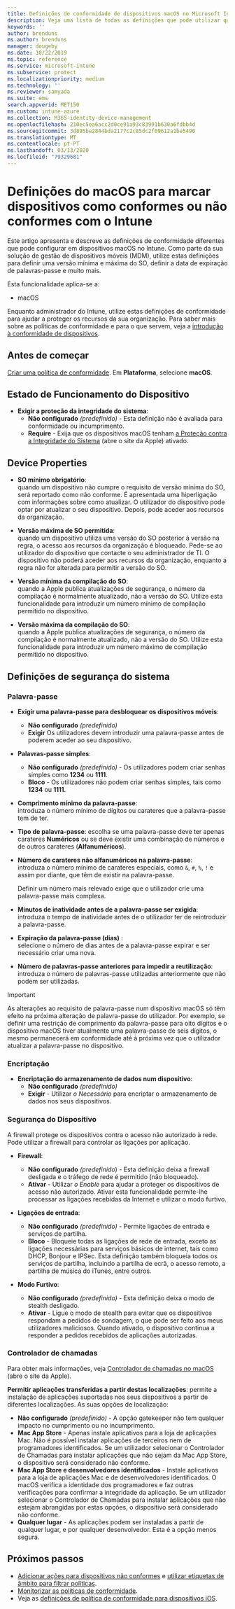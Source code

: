 ```yaml
---
title: Definições de conformidade de dispositivos macOS no Microsoft Intune – Azure | Microsoft Docs
description: Veja uma lista de todas as definições que pode utilizar quando define a conformidade para os seus dispositivos macOS no Microsoft Intune. Exija a proteção de integridade do sistema da Apple, defina as restrições de palavra-passe, exija uma firewall, permita o controlador de chamadas e muito mais.
keywords: ''
author: brenduns
ms.author: brenduns
manager: dougeby
ms.date: 10/22/2019
ms.topic: reference
ms.service: microsoft-intune
ms.subservice: protect
ms.localizationpriority: medium
ms.technology: ''
ms.reviewer: samyada
ms.suite: ems
search.appverid: MET150
ms.custom: intune-azure
ms.collection: M365-identity-device-management
ms.openlocfilehash: 210ec5ea6acc2d0ce91a93c83991b630a6fdbb4d
ms.sourcegitcommit: 3d895be2844bda2177c2c85dc2f09612a1be5490
ms.translationtype: MT
ms.contentlocale: pt-PT
ms.lasthandoff: 03/13/2020
ms.locfileid: "79329681"
---
```

# <a name="macos-settings-to-mark-devices-as-compliant-or-not-compliant-using-intune"></a>Definições do macOS para marcar dispositivos como conformes ou não conformes com o Intune

Este artigo apresenta e descreve as definições de conformidade diferentes que pode configurar em dispositivos macOS no Intune. Como parte da sua solução de gestão de dispositivos móveis (MDM), utilize estas definições para definir uma versão mínima e máxima do SO, definir a data de expiração de palavras-passe e muito mais.

Esta funcionalidade aplica-se a:

- macOS

Enquanto administrador do Intune, utilize estas definições de conformidade para ajudar a proteger os recursos da sua organização. Para saber mais sobre as políticas de conformidade e para o que servem, veja a [introdução à conformidade de dispositivos](device-compliance-get-started.md).

## <a name="before-you-begin"></a>Antes de começar

[Criar uma política de conformidade](create-compliance-policy.md#create-the-policy). Em **Plataforma**, selecione **macOS**.

## <a name="device-health"></a>Estado de Funcionamento do Dispositivo

- **Exigir a proteção da integridade do sistema**:  
  - **Não configurado** *(predefinido)* - Esta definição não é avaliada para conformidade ou incumprimento.
  - **Require** - Exija que os dispositivos macOS tenham [a Proteção contra a Integridade do Sistema](https://support.apple.com/HT204899) (abre o site da Apple) ativado.  

## <a name="device-properties"></a>Device Properties

- **SO mínimo obrigatório**:  
  quando um dispositivo não cumpre o requisito de versão mínima do SO, será reportado como não conforme. É apresentada uma hiperligação com informações sobre como atualizar. O utilizador do dispositivo pode optar por atualizar o seu dispositivo. Depois, pode aceder aos recursos da organização.

- **Versão máxima de SO permitida**:  
  quando um dispositivo utiliza uma versão do SO posterior à versão na regra, o acesso aos recursos da organização é bloqueado. Pede-se ao utilizador do dispositivo que contacte o seu administrador de TI. O dispositivo não poderá aceder aos recursos da organização, enquanto a regra não for alterada para permitir a versão do SO.

- **Versão mínima da compilação do SO**:  
  quando a Apple publica atualizações de segurança, o número da compilação é normalmente atualizado, não a versão do SO. Utilize esta funcionalidade para introduzir um número mínimo de compilação permitido no dispositivo.

- **Versão máxima da compilação do SO**:  
  quando a Apple publica atualizações de segurança, o número da compilação é normalmente atualizado, não a versão do SO. Utilize esta funcionalidade para introduzir um número máximo de compilação permitido no dispositivo.

## <a name="system-security-settings"></a>Definições de segurança do sistema

### <a name="password"></a>Palavra-passe

- **Exigir uma palavra-passe para desbloquear os dispositivos móveis**:  
  - **Não configurado** *(predefinido)*
  - **Exigir** Os utilizadores devem introduzir uma palavra-passe antes de poderem aceder ao seu dispositivo.

- **Palavras-passe simples**:  
  - **Não configurado** *(predefinido)* - Os utilizadores podem criar senhas simples como **1234** ou **1111**.
  - **Bloco** - Os utilizadores não podem criar senhas simples, tais como **1234** ou **1111**.

- **Comprimento mínimo da palavra-passe**:  
  introduza o número mínimo de dígitos ou carateres que a palavra-passe tem de ter.

- **Tipo de palavra-passe**: escolha se uma palavra-passe deve ter apenas carateres **Numéricos** ou se deve existir uma combinação de números e de outros carateres (**Alfanuméricos**).

- **Número de carateres não alfanuméricos na palavra-passe**:  
  introduza o número mínimo de carateres especiais, como `&`, `#`, `%`, `!` e assim por diante, que têm de existir na palavra-passe.

  Definir um número mais relevado exige que o utilizador crie uma palavra-passe mais complexa.

- **Minutos de inatividade antes de a palavra-passe ser exigida**:  
  introduza o tempo de inatividade antes de o utilizador ter de reintroduzir a palavra-passe.

- **Expiração da palavra-passe (dias)** :  
  selecione o número de dias antes de a palavra-passe expirar e ser necessário criar uma nova.

- **Número de palavras-passe anteriores para impedir a reutilização**:  
  introduza o número de palavras-passe utilizadas anteriormente que não podem ser utilizadas.
> [!IMPORTANT]
> As alterações ao requisito de palavra-passe num dispositivo macOS só têm efeito na próxima alteração de palavra-passe do utilizador. Por exemplo, se definir uma restrição de comprimento da palavra-passe para oito dígitos e o dispositivo macOS tiver atualmente uma palavra-passe de seis dígitos, o mesmo permanecerá em conformidade até à próxima vez que o utilizador atualizar a palavra-passe no dispositivo.

### <a name="encryption"></a>Encriptação

- **Encriptação do armazenamento de dados num dispositivo**:  
  - **Não configurado** *(predefinido)*
  - **Exigir** - Utilizar *o Necessário* para encriptar o armazenamento de dados nos seus dispositivos.

### <a name="device-security"></a>Segurança do Dispositivo

A firewall protege os dispositivos contra o acesso não autorizado à rede. Pode utilizar a firewall para controlar as ligações por aplicação. 

- **Firewall**:  
  - **Não configurado** *(predefinido*) - Esta definição deixa a firewall desligada e o tráfego de rede é permitido (não bloqueado).
  - **Ativar** - Utilizar *o Enable* para ajudar a proteger os dispositivos de acesso não autorizado. Ativar esta funcionalidade permite-lhe processar as ligações recebidas da Internet e utilizar o modo furtivo. 

- **Ligações de entrada**:  
  - **Não configurado** *(predefinido)* - Permite ligações de entrada e serviços de partilha.
  - **Bloco** - Bloqueie todas as ligações de rede de entrada, exceto as ligações necessárias para serviços básicos de internet, tais como DHCP, Bonjour e IPSec. Esta definição também bloqueia todos os serviços de partilha, incluindo a partilha de ecrã, o acesso remoto, a partilha de música do iTunes, entre outros.  

- **Modo Furtivo**:  
  - **Não configurado** *(predefinido)* - Esta definição deixa o modo de stealth desligado.
  - **Ativar** - Ligue o modo de stealth para evitar que os dispositivos respondam a pedidos de sondagem, o que pode ser feito aos meus utilizadores maliciosos. Quando ativado, o dispositivo continua a responder a pedidos recebidos de aplicações autorizadas.  

### <a name="gatekeeper"></a>Controlador de chamadas

Para obter mais informações, veja [Controlador de chamadas no macOS](https://support.apple.com/HT202491) (abre o site da Apple).

**Permitir aplicações transferidas a partir destas localizações**: permite a instalação de aplicações suportadas nos seus dispositivos a partir de diferentes localizações. As suas opções de localização:

- **Não configurado** *(predefinido)* - A opção gatekeeper não tem qualquer impacto no cumprimento ou no incumprimento.  
- **Mac App Store** - Apenas instale aplicativos para a loja de aplicações Mac. Não é possível instalar aplicações de terceiros nem de programadores identificados. Se um utilizador selecionar o Controlador de Chamadas para instalar aplicações que não sejam da Mac App Store, o dispositivo será considerado não conforme.
- **Mac App Store e desenvolvedores identificados** - Instale aplicativos para a loja de aplicações Mac e de desenvolvedores identificados. O macOS verifica a identidade dos programadores e faz outras verificações para confirmar a integridade da aplicação. Se um utilizador selecionar o Controlador de Chamadas para instalar aplicações que não estejam abrangidas por estas opções, o dispositivo será considerado não conforme.
- **Qualquer lugar** - As aplicações podem ser instaladas a partir de qualquer lugar, e por qualquer desenvolvedor. Esta é a opção menos segura.
 

## <a name="next-steps"></a>Próximos passos

- [Adicionar ações para dispositivos não conformes](actions-for-noncompliance.md) e [utilizar etiquetas de âmbito para filtrar políticas](../fundamentals/scope-tags.md).
- [Monitorizar as políticas de conformidade](compliance-policy-monitor.md).
- Veja as [definições de política de conformidade para dispositivos iOS](compliance-policy-create-ios.md).